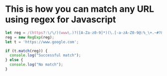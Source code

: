 # This is how you can match any URL using regex for Javascript
```js
let reg = /(https?:\/\/)(www\.)?([A-Za-z0-9]*)(\.[-a-zA-Z0-9@:%_\+.~#?&//=]*)/g
reg = new RegExp(reg);
let t = 'https://www.google.com';

if (t.match(reg)) {
  console.log("Successful match");
} else {
  console.log("No match");
}
```
